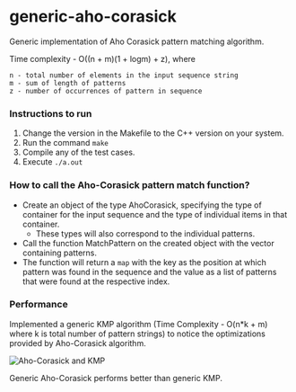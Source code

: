 # generic-aho-corasick
Generic implementation of Aho Corasick pattern matching algorithm.

Time complexity - O((n + m)(1 + logm) + z), where
    
    n - total number of elements in the input sequence string
    m - sum of length of patterns
    z - number of occurrences of pattern in sequence

### Instructions to run
   1. Change the version in the Makefile to the C++ version on your system.
   2. Run the command `make`
   3. Compile any of the test cases.
   4. Execute `./a.out`

### How to call the Aho-Corasick pattern match function?
   - Create an object of the type AhoCorasick, specifying the type of container for the input sequence and the type of individual items in that container.
       - These types will also correspond to the individual patterns.
   - Call the function MatchPattern on the created object with the vector containing patterns.
   - The function will return a `map` with the key as the position at which pattern was found in the sequence and the value as a list of patterns that were found at the respective index.

### Performance
   Implemented a generic KMP algorithm (Time Complexity - O(n*k + m) where k is total number of pattern strings) to notice the optimizations provided by Aho-Corasick algorithm.
   
   ![Aho-Corasick and KMP](https://user-images.githubusercontent.com/47936078/117105845-7b4bca00-ad9c-11eb-97af-42cf45d04d32.png)
   
   Generic Aho-Corasick performs better than generic KMP.
